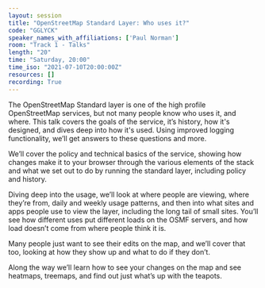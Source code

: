 ```yaml
---
layout: session
title: "OpenStreetMap Standard Layer: Who uses it?"
code: "GGLYCK"
speaker_names_with_affiliations: ['Paul Norman']
room: "Track 1 - Talks"
length: "20"
time: "Saturday, 20:00"
time_iso: "2021-07-10T20:00:00Z"
resources: []
recording: True
---
```

The OpenStreetMap Standard layer is one of the high profile OpenStreetMap services, but not many people know who uses it, and where. This talk covers the goals of the service, it’s history, how it's designed, and dives deep into how it's used. Using improved logging functionality, we’ll get answers to these questions and more.

We’ll cover the policy and technical basics of the service, showing how changes make it to your browser through the various elements of the stack and what we set out to do by running the standard layer, including policy and history.

Diving deep into the usage, we’ll look at where people are viewing, where they’re from, daily and weekly usage patterns, and then into what sites and apps people use to view the layer, including the long tail of small sites. You’ll see how different uses put different loads on the OSMF servers, and how load doesn’t come from where people think it is.

Many people just want to see their edits on the map, and we’ll cover that too, looking at how they show up and what to do if they don’t.

Along the way we’ll learn how to see your changes on the map and see heatmaps, treemaps, and find out just what’s up with the teapots.
